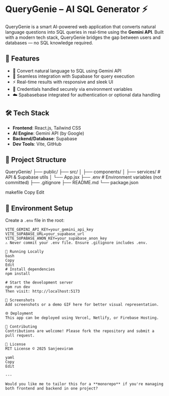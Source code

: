 # QueryGenie – AI SQL Generator ⚡

QueryGenie is a smart AI-powered web application that converts natural language questions into SQL queries in real-time using the **Gemini API**. Built with a modern tech stack, QueryGenie bridges the gap between users and databases — no SQL knowledge required.

## 🚀 Features

- 🔮 Convert natural language to SQL using Gemini API
- 🧠 Seamless integration with Supabase for query execution
- ⚡ Real-time results with responsive and sleek UI
- 🔐 Credentials handled securely via environment variables
- ☁️ Spabasebase integrated for authentication or optional data handling

## 🛠️ Tech Stack

- **Frontend**: React.js, Tailwind CSS
- **AI Engine**: Gemini API (by Google)
- **Backend/Database**: Supabase
- **Dev Tools**: Vite, GitHub

## 📂 Project Structure

QueryGenie/
├── public/
├── src/
│ ├── components/
│ ├── services/ # API & Supabase utils
│ └── App.jsx
├── .env # Environment variables (not committed)
├── .gitignore
├── README.md
└── package.json

makefile
Copy
Edit

## 🔐 Environment Setup

Create a `.env` file in the root:

```env
VITE_GEMINI_API_KEY=your_gemini_api_key
VITE_SUPABASE_URL=your_supabase_url
VITE_SUPABASE_ANON_KEY=your_supabase_anon_key
⚠️ Never commit your .env file. Ensure .gitignore includes .env.

🧪 Running Locally
bash
Copy
Edit
# Install dependencies
npm install

# Start the development server
npm run dev
Then visit: http://localhost:5173

📸 Screenshots
Add screenshots or a demo GIF here for better visual representation.

🌐 Deployment
This app can be deployed using Vercel, Netlify, or Firebase Hosting.

🤝 Contributing
Contributions are welcome! Please fork the repository and submit a pull request.

📄 License
MIT License © 2025 Sanjeeviram

yaml
Copy
Edit

---

Would you like me to tailor this for a **monorepo** if you're managing both frontend and backend in one project?

